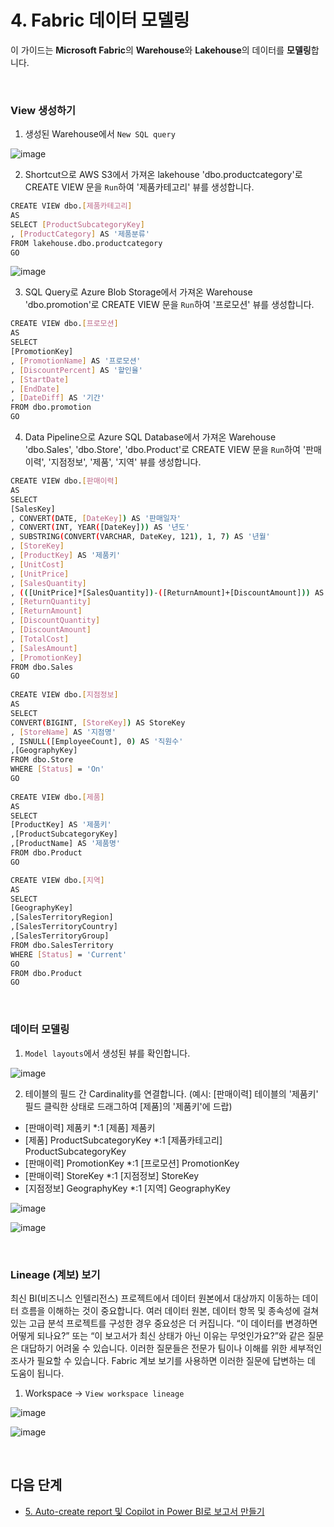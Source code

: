 # 4. Fabric 데이터 모델링

이 가이드는 **Microsoft Fabric**의 **Warehouse**와 **Lakehouse**의 데이터를 **모델링**합니다.  


<br/> 

### View 생성하기

1. 생성된 Warehouse에서 `New SQL query` 

![image](https://github.com/user-attachments/assets/608dc718-58cf-41d7-9686-79f5053a64d3)


2. Shortcut으로 AWS S3에서 가져온 lakehouse 'dbo.productcategory'로 CREATE VIEW 문을 `Run`하여 '제품카테고리' 뷰를 생성합니다. 

```bash
CREATE VIEW dbo.[제품카테고리]
AS
SELECT [ProductSubcategoryKey]
, [ProductCategory] AS '제품분류'
FROM lakehouse.dbo.productcategory
GO
```

![image](https://github.com/user-attachments/assets/954194d9-49ec-4115-bdf4-15ee7720dae3)


3. SQL Query로 Azure Blob Storage에서 가져온 Warehouse 'dbo.promotion'로 CREATE VIEW 문을 `Run`하여 '프로모션' 뷰를 생성합니다.

```bash
CREATE VIEW dbo.[프로모션]
AS
SELECT
[PromotionKey]
, [PromotionName] AS '프로모션'
, [DiscountPercent] AS '할인율'
, [StartDate]
, [EndDate]
, [DateDiff] AS '기간'
FROM dbo.promotion
GO
``` 


4. Data Pipeline으로 Azure SQL Database에서 가져온 Warehouse 'dbo.Sales', 'dbo.Store', 'dbo.Product'로 CREATE VIEW 문을 `Run`하여 '판매이력', '지점정보', '제품', '지역' 뷰를 생성합니다.

```bash
CREATE VIEW dbo.[판매이력]
AS
SELECT
[SalesKey]
, CONVERT(DATE, [DateKey]) AS '판매일자'
, CONVERT(INT, YEAR([DateKey])) AS '년도'
, SUBSTRING(CONVERT(VARCHAR, DateKey, 121), 1, 7) AS '년월'
, [StoreKey]
, [ProductKey] AS '제품키'
, [UnitCost]
, [UnitPrice]
, [SalesQuantity]
, (([UnitPrice]*[SalesQuantity])-([ReturnAmount]+[DiscountAmount])) AS 'Net Revenue'
, [ReturnQuantity]
, [ReturnAmount]
, [DiscountQuantity]
, [DiscountAmount]
, [TotalCost]
, [SalesAmount]
, [PromotionKey]
FROM dbo.Sales
GO
 
CREATE VIEW dbo.[지점정보]
AS
SELECT
CONVERT(BIGINT, [StoreKey]) AS StoreKey
, [StoreName] AS '지점명'
, ISNULL([EmployeeCount], 0) AS '직원수'
,[GeographyKey]
FROM dbo.Store
WHERE [Status] = 'On'
GO
 
CREATE VIEW dbo.[제품]
AS
SELECT
[ProductKey] AS '제품키'
,[ProductSubcategoryKey]
,[ProductName] AS '제품명'
FROM dbo.Product
GO 

CREATE VIEW dbo.[지역]
AS
SELECT
[GeographyKey]
,[SalesTerritoryRegion]
,[SalesTerritoryCountry]
,[SalesTerritoryGroup]
FROM dbo.SalesTerritory
WHERE [Status] = 'Current'
GO
FROM dbo.Product
GO
```

<br/> 

### 데이터 모델링

1. `Model layouts`에서 생성된 뷰를 확인합니다. 

![image](https://github.com/user-attachments/assets/857b02e0-c0d7-4fce-a853-11a8d44ce6d7)


2. 테이블의 필드 간 Cardinality를 연결합니다. (예시: [판매이력] 테이블의 '제품키' 필드 클릭한 상태로 드래그하여 [제품]의 '제품키'에 드랍)
  * [판매이력] 제품키 *:1 [제품] 제품키 
  * [제품] ProductSubcategoryKey *:1 [제품카테고리] ProductSubcategoryKey  
  * [판매이력] PromotionKey *:1 [프로모션] PromotionKey 
  * [판매이력] StoreKey *:1 [지점정보] StoreKey 
  * [지점정보] GeographyKey *:1 [지역] GeographyKey 

![image](https://github.com/user-attachments/assets/de5e07d1-7afa-4111-9222-bb2f53e41ef6)


![image](https://github.com/user-attachments/assets/2385f671-7d6e-4242-9af4-0e2c4728fba0)


<br/> 

### Lineage (계보) 보기 

최신 BI(비즈니스 인텔리전스) 프로젝트에서 데이터 원본에서 대상까지 이동하는 데이터 흐름을 이해하는 것이 중요합니다. 여러 데이터 원본, 데이터 항목 및 종속성에 걸쳐 있는 고급 분석 프로젝트를 구성한 경우 중요성은 더 커집니다. “이 데이터를 변경하면 어떻게 되나요?” 또는 “이 보고서가 최신 상태가 아닌 이유는 무엇인가요?”와 같은 질문은 대답하기 어려울 수 있습니다. 이러한 질문들은 전문가 팀이나 이해를 위한 세부적인 조사가 필요할 수 있습니다. Fabric 계보 보기를 사용하면 이러한 질문에 답변하는 데 도움이 됩니다.

1. Workspace -> `View workspace lineage`

![image](https://github.com/user-attachments/assets/c8698887-75b3-4240-a402-cef7262c078d)


![image](https://github.com/user-attachments/assets/582b1f03-2934-4f10-a73a-6643c74f56fb)


<br/>  

## 다음 단계 

* [5.	Auto-create report 및 Copilot in Power BI로 보고서 만들기](https://github.com/mnrvacho/Microsoft-Fabric/blob/main/5.%20Auto-create%20report%20%26%20Copilot%20in%20Power%20BI.md) 
 
<br/> 
